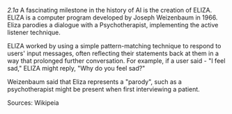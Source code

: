 *2.1a*
A fascinating milestone in the history of AI is the creation of ELIZA.
ELIZA is a computer program developed by Joseph Weizenbaum in 1966.
Eliza parodies a dialogue with a Psychotherapist, implementing the active listener technique.

ELIZA worked by using a simple pattern-matching technique to respond to users' input messages, often reflecting their statements back at them in a way that prolonged further conversation. For example, if a user said - "I feel sad," ELIZA might reply, "Why do you feel sad?"

Weizenbaum said that Eliza represents a "parody", such as a psychotherapist might be present when first interviewing a patient.

Sources: Wikipeia